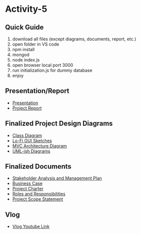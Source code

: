 # Activity-5

## Quick Guide
<ol>
<li>download all files (except diagrams, documents, report, etc.)</li>
<li>open folder in VS code</li>
<li>npm install</li>
<li>mongod</li>
<li>node index.js</li>
<li>open browser local port 3000</li>
<li>run initialization.js for dummy database</li>
<li>enjoy</li> 
</ol>

## Presentation/Report
* [Presentation](https://github.com/The-Post-its/Activity-5/blob/master/PRESENTATION.pdf)
* [Project Report](https://github.com/The-Post-its/Activity-5/blob/master/Project%20Report%20-%20V2.pdf)
## Finalized Project Design Diagrams
* [Class Diagram](https://github.com/The-Post-its/Activity-5/blob/master/FINAL%20DIAGRAMS/Class%20Diagram%20Final%20Version.pdf)
* [Lo-Fi GUI Sketches](https://github.com/The-Post-its/Activity-5/tree/master/FINAL%20DIAGRAMS/GUI%20Sketches)
* [MVC Architecture Diagram](https://github.com/The-Post-its/Activity-5/blob/master/FINAL%20DIAGRAMS/MVC%20Architecture%20Diagram%20Final%20Version.pdf)
* [UML-ish Diagrams](https://github.com/The-Post-its/Activity-5/tree/master/FINAL%20DIAGRAMS/UML%20Diagrams)

## Finalized Documents
* [Stakeholder Analysis and Management Plan](https://github.com/The-Post-its/Activity-5/blob/master/FINAL%20DOCS/Stakeholder%20Analysis%20and%20Management%20Plan%20Final%20Version.pdf)
* [Business Case](https://github.com/The-Post-its/Activity-5/blob/master/FINAL%20DOCS/Business%20Case%20Final%20Version.pdf)
* [Project Charter](https://github.com/The-Post-its/Activity-5/blob/master/FINAL%20DOCS/Project%20Charter%20Final%20Version.pdf)
* [Roles and Responsibilities](https://github.com/The-Post-its/Activity-5/blob/master/FINAL%20DOCS/Project%20Roles%20and%20Responsibilities%20Final%20Version.pdf)
* [Project Scope Statement](https://github.com/The-Post-its/Activity-5/blob/master/FINAL%20DOCS/Project%20Scope%20Statement%20Final%20Version.pdf)

## Vlog 
* [Vlog Youtube Link]()
